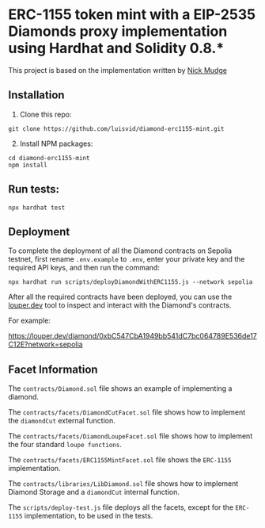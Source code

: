 # ERC-1155 token mint with a EIP-2535 Diamonds proxy implementation using Hardhat and Solidity 0.8.*

This project is based on the implementation written by [Nick Mudge](https://github.com/mudgen/diamond-1-hardhat)

## Installation

1. Clone this repo:
```console
git clone https://github.com/luisvid/diamond-erc1155-mint.git
```

2. Install NPM packages:
```console
cd diamond-erc1155-mint
npm install
```

## Run tests:
```console
npx hardhat test
```

## Deployment

To complete the deployment of all the Diamond contracts on Sepolia testnet, first rename `.env.example` to `.env`, enter your private key and the required API keys, and then run the command:

```console
npx hardhat run scripts/deployDiamondWithERC1155.js --network sepolia
```

After all the required contracts have been deployed, you can use the [louper.dev](https://louper.dev/) tool to inspect and interact with the Diamond's contracts.

For example:

https://louper.dev/diamond/0xbC547CbA1949bb541dC7bc064789E536de17C12E?network=sepolia

## Facet Information


The `contracts/Diamond.sol` file shows an example of implementing a diamond.

The `contracts/facets/DiamondCutFacet.sol` file shows how to implement the `diamondCut` external function.

The `contracts/facets/DiamondLoupeFacet.sol` file shows how to implement the four standard `loupe functions`.

The `contracts/facets/ERC1155MintFacet.sol` file shows the `ERC-1155` implementation.

The `contracts/libraries/LibDiamond.sol` file shows how to implement Diamond Storage and a `diamondCut` internal function.

The `scripts/deploy-test.js` file deploys all the facets, except for the `ERC-1155` implementation, to be used in the tests.


